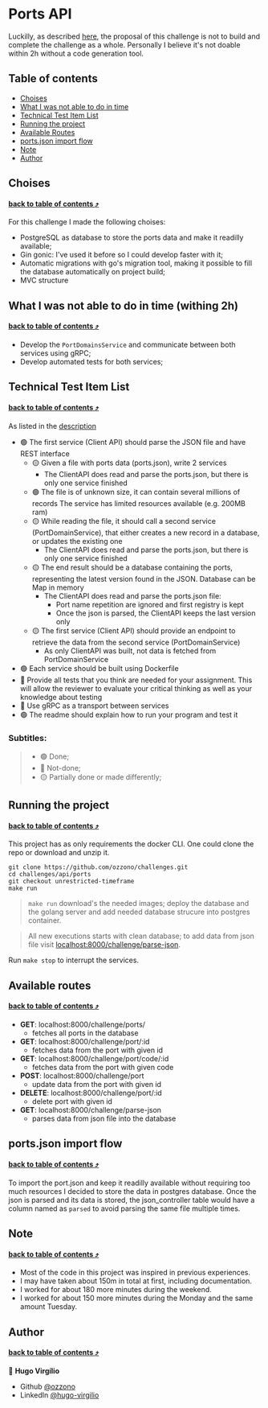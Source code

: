 # Ports API

Luckilly, as described [here](./DESCRIPTION.md), the proposal of this challenge is not to build and complete the challenge as a whole. Personally I believe it's not doable within 2h without a code generation tool.

## Table of contents

- [Choises](#choises)
- [What I was not able to do in time](#what-i-was-not-able-to-do-in-time)
- [Technical Test Item List](#what-i-was-not-able-to-do-in-time)
- [Running the project](#running-the-project)
- [Available Routes](#available-routes)
- [ports.json import flow](#portsjson-import-flow)
- [Note](#note)
- [Author](#author)

## Choises 
#### [back to table of contents :arrow_heading_up:](#table-of-contents)

For this challenge I made the following choises:

- PostgreSQL as database to store the ports data and make it readilly available;
- Gin gonic: I've used it before so I could develop faster with it;
- Automatic migrations with go's migration tool, making it possible to fill the database automatically on project build;
- MVC structure

## What I was not able to do in time (withing 2h) 
#### [back to table of contents :arrow_heading_up:](#table-of-contents)

- Develop the `PortDomainsService` and communicate between both services using gRPC;
- Develop automated tests for both services;

## Technical Test Item List 
#### [back to table of contents :arrow_heading_up:](#table-of-contents)
As listed in the [description](./DESCRIPTION.md)

- :green_circle: The first service (Client API) should parse the JSON file and have REST interface
  - :yellow_circle: Given a file with ports data (ports.json), write 2 services
    - The ClientAPI does read and parse the ports.json, but there is only one service finished
  - :green_circle: The file is of unknown size, it can contain several millions of records
  The service has limited resources available (e.g. 200MB ram)
  - :yellow_circle: While reading the file, it should call a second service (PortDomainService), that either creates a new record in a database, or updates the existing one
    - The ClientAPI does read and parse the ports.json, but there is only one service finished
  - :yellow_circle: The end result should be a database containing the ports, representing the latest version found in the JSON. Database can be Map in memory
    - The ClientAPI does read and parse the ports.json file:
      - Port name repetition are ignored and first registry is kept
      - Once the json is parsed, the ClientAPI keeps the last version only
  - :yellow_circle: The first service (Client API) should provide an endpoint to retrieve the data from the second service (PortDomainService)
    - As only ClientAPI was built, not data is fetched from PortDomainService
- :green_circle: Each service should be built using Dockerfile
- :red_circle: Provide all tests that you think are needed for your assignment. This will allow the reviewer to evaluate your critical thinking as well as your knowledge about testing
- :red_circle: Use gRPC as a transport between services
- :green_circle: The readme should explain how to run your program and test it

### Subtitles:
> - :green_circle: Done;
> - :red_circle: Not-done;
> - :yellow_circle: Partially done or made differently;

## Running the project 
#### [back to table of contents :arrow_heading_up:](#table-of-contents)

This project has as only requirements the docker CLI. One could clone the repo or download and unzip it.

```shell
git clone https://github.com/ozzono/challenges.git
cd challenges/api/ports
git checkout unrestricted-timeframe
make run
```

> `make run` download's the needed images; deploy the database and the golang server and add needed database strucure into postgres container.

> All new executions starts with clean database; to add data from json file visit [localhost:8000/challenge/parse-json](localhost:8000/challenge/parse-json).

Run `make stop` to interrupt the services.

## Available routes 
#### [back to table of contents :arrow_heading_up:](#table-of-contents)

- **GET**: localhost:8000/challenge/ports/
  - fetches all ports in the database
- **GET**: localhost:8000/challenge/port/:id
  - fetches data from the port with given id
- **GET**: localhost:8000/challenge/port/code/:id
  - fetches data from the port with given code
- **POST**: localhost:8000/challenge/port
  - update data from the port with given id
- **DELETE**: localhost:8000/challenge/port/:id
  - delete port with given id
- **GET**: localhost:8000/challenge/parse-json
  - parses data from json file into the database

## ports.json import flow 
#### [back to table of contents :arrow_heading_up:](#table-of-contents)

To import the port.json and keep it readilly available without requiring too much resources I decided to store the data in postgres database. Once the json is parsed and its data is stored, the json_controller table would have a column named as `parsed` to avoid parsing the same file multiple times.

## Note 
#### [back to table of contents :arrow_heading_up:](#table-of-contents)

- Most of the code in this project was inspired in previous experiences.
- I may have taken about 150m in total at first, including documentation.
- I worked for about 180 more minutes during the weekend.
- I worked for about 150 more minutes during the Monday and the same amount Tuesday.

## Author 
#### [back to table of contents :arrow_heading_up:](#table-of-contents)

👤 **Hugo Virgílio**

- Github [@ozzono](https://github.com/ozzono)
- LinkedIn [@hugo-virgilio](https://www.linkedin.com/in/hugo-virgilio/?locale=en_US)
